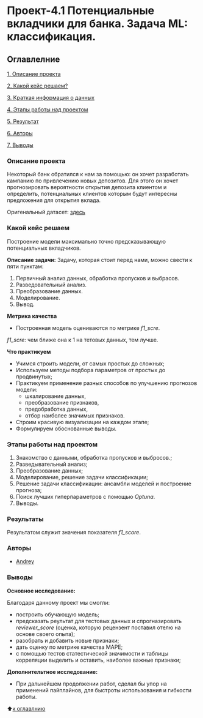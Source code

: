 # Проект-4.1 Потенциальные вкладчики для банка. Задача ML: классификация.

## Оглавлелние

[1. Описание проекта](https://github.com/Axewyl/ML_classification_Potential_depositors_for_the_bank/blob/master/README.md#Описание-проекта)

[2. Какой кейс решаем?](https://github.com/Axewyl/ML_classification_Potential_depositors_for_the_bank/blob/master/README.md#Какой-кейс-решаем)

[3. Краткая информация о данных](https://github.com/Axewyl/ML_classification_Potential_depositors_for_the_bank/blob/master/README.md#Краткая-информация-о-данных)

[4. Этапы работы над проектом](https://github.com/Axewyl/ML_classification_Potential_depositors_for_the_bank/blob/master/README.md#Этапы-работы-над-проектом)

[5. Результат](https://github.com/Axewyl/ML_classification_Potential_depositors_for_the_bank/blob/master/README.md#Результаты)

[6. Авторы](https://github.com/Axewyl/ML_classification_Potential_depositors_for_the_bank/blob/master/README.md#Авторы)

[7. Выводы](https://github.com/Axewyl/ML_classification_Potential_depositors_for_the_bank/blob/master/README.md#Выводы)

### Описание проекта

Некоторый банк обратился к нам за помощью: он хочет разработать кампанию по привлечению новых депозитов. Для этого он хочет прогнозировать вероятности открытия депозита клиентом и определить, потенциальных клиентов которым будут интересны предложения для открытия вклада.

Оригенальный датасет: [здесь](https://lms-cdn.skillfactory.ru/assets/courseware/v1/dab91dc74eb3cb684755123d224d262b/asset-v1:SkillFactory+DSPR-2.0+14JULY2021+type@asset+block/bank_fin.zip)

### Какой кейс решаем

Построение модели максимально точно предсказывающую потенциальных вкладчиков.

**Описание задачи:**
Задачу, которая стоит перед нами, можно свести к пяти пунктам:

1. Первичный анализ данных, обработка пропусков и выбрасов.
2. Разведовательный анализ.
3. Преобразование данных.
4. Моделирование.
5. Вывод.

**Метрика качества**

- Построенная модель оцениваются по метрике _f1_scre_.

_*f1_scre*_: чем ближе она к 1 на тетовых данных, тем лучше.

**Что практикуем**

- Учимся строить модели, от самых простых до сложных;
- Используем методы подбора параметров от простых до продвинутых;
- Практикуем применение разных способов по улучшению прогнозов модели:
  - шкалирование данных,
  - преобразование признаков,
  - предобработка данных,
  - отбор наиболее значимых признаков.
- Строим красивую визуализации на каждом этапе;
- Формулируем обоснованные выводы.

### Этапы работы над проектом

1. Знакомство с данными, обработка пропусков и выбросов.;
2. Разведывательный анализ;
3. Преобразование данных;
4. Моделирование, решение задачи классификации;
5. Решение задачи классификации: ансамбли моделей и построение прогноза;
6. Поиск лучших гиперпараметров с помощью _Optuna_.
7. Выводы.

### Результаты

Результатом служит значения показателя _f1_score_.

### Авторы

- [Andrey](https://t.me/Axewyl)

### Выводы

**Основное исследование:**

Благодаря данному проект мы смогли:

- построить обучающую модель;
- предсказать реультат для тестовых данных и спрогназировать _reviewer_score_ (оценка, которую рецензент поставил отелю на основе своего опыта);
- разобрать и добавить новые признаки;
- дать оценку по метрике качества MAPE;
- с помощью тестов статестической значимости и таблицы корреляции выделить и оставить, наиболее важные признаки;

**Дополнительтное исследование:**

- При дальнейшем продолжении работ, сделал бы упор на применений пайплайнов, для быстроты использования и гибкости работы.

:arrow_up:[к оглавлнию](https://github.com/Axewyl/Predict_rating_hotels/blob/master/README.md#Оглавлелние)

